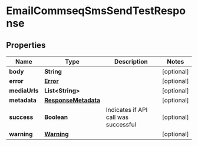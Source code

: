 

# EmailCommseqSmsSendTestResponse


## Properties

| Name | Type | Description | Notes |
|------------ | ------------- | ------------- | -------------|
|**body** | **String** |  |  [optional] |
|**error** | [**Error**](Error.md) |  |  [optional] |
|**mediaUrls** | **List&lt;String&gt;** |  |  [optional] |
|**metadata** | [**ResponseMetadata**](ResponseMetadata.md) |  |  [optional] |
|**success** | **Boolean** | Indicates if API call was successful |  [optional] |
|**warning** | [**Warning**](Warning.md) |  |  [optional] |



